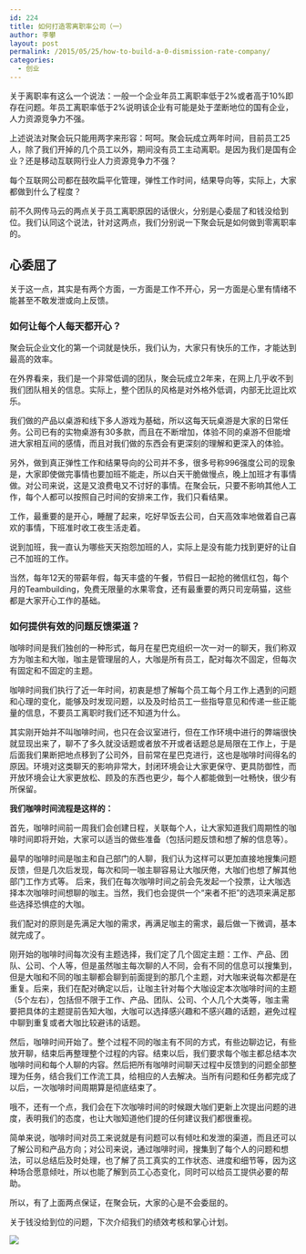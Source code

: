 ```yaml
--- 
id: 224 
title: 如何打造零离职率公司（一）
author: 李攀 
layout: post 
permalink: /2015/05/25/how-to-build-a-0-dismission-rate-company/ 
categories: 
  - 创业 
--- 
```

关于离职率有这么一个说法：一般一个企业年员工离职率低于2%或者高于10%即存在问题。年员工离职率低于2%说明该企业有可能是处于垄断地位的国有企业，人力资源竞争力不强。

上述说法对聚会玩只能用两字来形容：呵呵。聚会玩成立两年时间，目前员工25人，除了我们开掉的几个员工以外，期间没有员工主动离职。是因为我们是国有企业？还是移动互联网行业人力资源竞争力不强？

每个互联网公司都在鼓吹扁平化管理，弹性工作时间，结果导向等，实际上，大家都做到什么了程度？

前不久网传马云的两点关于员工离职原因的话很火，分别是心委屈了和钱没给到位。我们认同这个说法，针对这两点，我们分别说一下聚会玩是如何做到零离职率的。

## 心委屈了
关于这一点，其实是有两个方面，一方面是工作不开心，另一方面是心里有情绪不能甚至不敢发泄或向上反馈。

### 如何让每个人每天都开心？
聚会玩企业文化的第一个词就是快乐，我们认为，大家只有快乐的工作，才能达到最高的效率。

在外界看来，我们是一个非常低调的团队，聚会玩成立2年来，在网上几乎收不到我们团队相关的信息。实际上，整个团队的风格是对外格外低调，内部无比逗比欢乐。

我们做的产品以桌游和线下多人游戏为基础，所以这每天玩桌游是大家的日常任务。公司已有的实物桌游有30多款，而且在不断增加，体验不同的桌游不但能增进大家相互间的感情，而且对我们做的东西会有更深刻的理解和更深入的体验。

另外，做到真正弹性工作和结果导向的公司并不多，很多号称996强度公司的现象是，大家即使做完事情也要加班不能走，所以白天干脆做慢点，晚上加班才有事情做。对公司来说，这是又浪费电又不讨好的事情。在聚会玩，只要不影响其他人工作，每个人都可以按照自己时间的安排来工作，我们只看结果。

工作，最重要的是开心，睡醒了起来，吃好早饭去公司，白天高效率地做着自己喜欢的事情，下班准时收工夜生活走着。

说到加班，我一直认为哪些天天抱怨加班的人，实际上是没有能力找到更好的让自己不加班的工作。

当然，每年12天的带薪年假，每天丰盛的午餐，节假日一起抢的微信红包，每个月的Teambuilding，免费无限量的水果零食，还有最重要的两只司宠萌猫，这些都是大家开心工作的基础。

### 如何提供有效的问题反馈渠道？
咖啡时间是我们独创的一种形式，每月在星巴克组织一次一对一的聊天，我们称双方为咖主和大咖，咖主是管理层的人，大咖是所有员工，配对每次不固定，但每次有固定和不固定的主题。

咖啡时间我们执行了近一年时间，初衷是想了解每个员工每个月工作上遇到的问题和心理的变化，能够及时发现问题，以及及时给员工一些指导意见和传递一些正能量的信息，不要员工离职时我们还不知道为什么。

其实刚开始并不叫咖啡时间，也只在会议室进行，但在工作环境中进行的弊端很快就显现出来了，聊不了多久就没话题或者放不开或者话题总是局限在工作上，于是后面我们果断把地点移到了公司外，目前常在星巴克进行，这也是咖啡时间得名的原因。环境对这类聊天的影响非常大，封闭环境会让大家更保守、更具防御性，而开放环境会让大家更放松、顾及的东西也更少，每个人都能做到一吐畅快，很少有所保留。

**我们咖啡时间流程是这样的：**

首先，咖啡时间前一周我们会创建日程，关联每个人，让大家知道我们周期性的咖啡时间即将开始，大家可以适当的做些准备（包括问题反馈和想了解的信息等）。

最早的咖啡时间是咖主和自己部门的人聊，我们认为这样可以更加直接地搜集问题反馈，但是几次后发现，每次和同一咖主聊容易让大咖厌倦，大咖们也想了解其他部门工作方式等。
后来，我们在每次咖啡时间之前会先发起一个投票，让大咖选择本次咖啡时间想聊的咖主。当然，我们也会提供一个“来者不拒”的选项来满足那些选择恐惧症的大咖。

我们配对的原则是先满足大咖的需求，再满足咖主的需求，最后做一下微调，基本就完成了。

刚开始的咖啡时间每次没有主题选择，我们定了几个固定主题：工作、产品、团队、公司、个人等，但是虽然咖主每次聊的人不同，会有不同的信息可以搜集到，但是大咖和不同的咖主聊都会聊到前面提到的那几个主题，对大咖来说每次都是在重复。后来，我们在配对确定以后，让咖主针对每个大咖设定本次咖啡时间的主题（5个左右），包括但不限于工作、产品、团队、公司、个人几个大类等，咖主需要把具体的主题提前告知大咖，大咖可以选择感兴趣和不感兴趣的话题，避免过程中聊到重复或者大咖比较避讳的话题。

然后，咖啡时间开始了。整个过程不同的咖主有不同的方式，有些边聊边记，有些放开聊，结束后再整理整个过程的内容。结束以后，我们要求每个咖主都总结本次咖啡时间和每个人聊的内容。然后把所有咖啡时间聊天过程中反馈到的问题全部整理为任务，结合我们工作流工具，给相应的人去解决。当所有问题和任务都完成了以后，一次咖啡时间周期算是彻底结束了。

哦不，还有一个点，我们会在下次咖啡时间的时候跟大咖们更新上次提出问题的进度，表明我们的态度，也让大咖知道他们提的任何建议我们都很重视。

简单来说，咖啡时间对员工来说就是有问题可以有倾吐和发泄的渠道，而且还可以了解公司和产品方向；对公司来说，通过咖啡时间，搜集到了每个人的问题和想法，可以总结后及时处理，也了解了员工真实的工作状态、进度和细节等，因为这种场合愿意倾吐，所以也能了解到员工心态变化，同时可以给员工提供必要的帮助。

所以，有了上面两点保证，在聚会玩，大家的心是不会委屈的。

关于钱没给到位的问题，下次介绍我们的绩效考核和掌心计划。

![](http://pic.yupoo.com/aixixili/ENEAESWq/medium.jpg)
